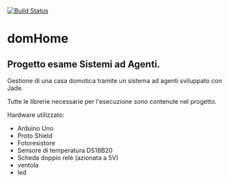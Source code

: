 [![Build Status](https://travis-ci.com/tnw513/domHomeAgent.svg?token=HfjjsxUxWbpxK7P9Cq3v&branch=master)](https://travis-ci.com/tnw513/domHomeAgent)

# domHome #
## Progetto esame Sistemi ad Agenti. ##

Gestione di una casa domotica tramite un sistema ad agenti sviluppato con Jade.

Tutte le librerie necessarie per l'esecuzione sono contenute nel progetto.

Hardware utilizzato:
- Arduino Uno
- Proto Shield
- Fotoresistore
- Sensore di temperatura DS18B20
- Scheda doppio relè (azionata a 5V)
- ventola
- led